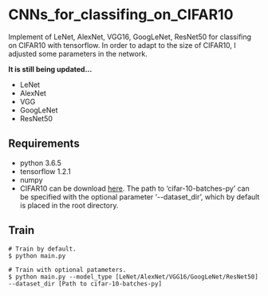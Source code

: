 # CNNs_for_classifing_on_CIFAR10

 Implement of LeNet, AlexNet, VGG16, GoogLeNet, ResNet50 for classifing on CIFAR10 with tensorflow. In order to adapt to the size of CIFAR10, I adjusted some parameters in the network. 

**It is still being updated...**

- LeNet
- AlexNet
- VGG
- GoogLeNet
- ResNet50

## Requirements

- python 3.6.5
- tensorflow 1.2.1
- numpy
- CIFAR10 can be download [here][1]. The path to ‘cifar-10-batches-py’ can be specified with the optional parameter ‘--dataset_dir’, which by default is placed in the root directory.
	
## Train

```
# Train by default.
$ python main.py

# Train with optional patameters.
$ python main.py --model_type [LeNet/AlexNet/VGG16/GoogLeNet/ResNet50] --dataset_dir [Path to cifar-10-batches-py]
```

  [1]: https://www.cs.toronto.edu/~kriz/cifar.html

